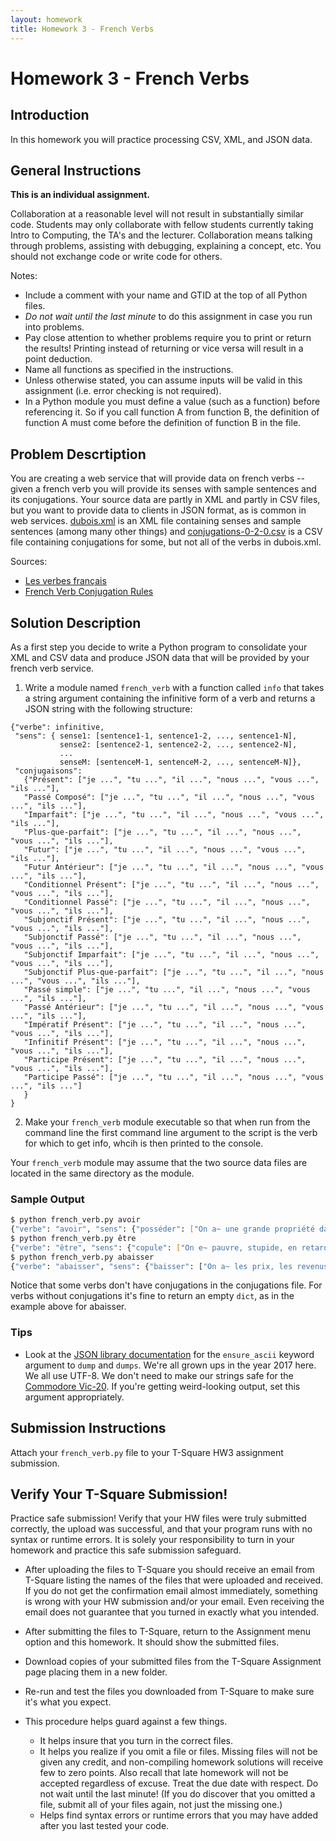 ```yaml
---
layout: homework
title: Homework 3 - French Verbs
---
```


# Homework 3 - French Verbs

## Introduction

In this homework you will practice processing CSV, XML, and JSON data.

## General Instructions

**This is an individual assignment.**

Collaboration at a reasonable level will not result in substantially similar code. Students may only collaborate with fellow students currently taking Intro to Computing, the TA's and the lecturer. Collaboration means talking through problems, assisting with debugging, explaining a concept, etc. You should not exchange code or write code for others.

Notes:

- Include a comment with your name and GTID at the top of all Python files.
- *Do not wait until the last minute* to do this assignment in case you run into problems.
- Pay close attention to whether problems require you to print or return the results! Printing instead of returning or vice versa will result in a point deduction.
- Name all functions as specified in the instructions.
- Unless otherwise stated, you can assume inputs will be valid in this assignment (i.e. error checking is not required).
- In a Python module you must define a value (such as a function) before referencing it. So if you call function A from function B, the definition of function A must come before the definition of function B in the file.

## Problem Descrtiption

You are creating a web service that will provide data on french verbs -- given a french verb you will provide its senses with sample sentences and its conjugations. Your source data are partly in XML and partly in CSV files, but you want to provide data to clients in JSON format, as is common in web services. [dubois.xml](dubois.xml) is an XML file containing senses and sample sentences (among many other things) and [conjugations-0-2-0.csv](conjugations-0-2-0.csv) is a CSV file containing conjugations for some, but not all of the verbs in dubois.xml.

Sources:
- [Les verbes français](http://rali.iro.umontreal.ca/rali/?q=en/node/1238)
- [French Verb Conjugation Rules](https://sourceforge.net/projects/fvcr/)

## Solution Description

As a first step you decide to write a Python program to consolidate your XML and CSV data and produce JSON data that will be provided by your french verb service.

1. Write a module named `french_verb` with a function called `info` that takes a string argument containing the infinitive form of a verb and returns a JSON string with the following structure:

```
{"verbe": infinitive,
 "sens": { sense1: [sentence1-1, sentence1-2, ..., sentence1-N],
           sense2: [sentence2-1, sentence2-2, ..., sentence2-N],
           ...
           senseM: [sentenceM-1, sentenceM-2, ..., sentenceM-N]},
 "conjugaisons":
   {"Présent": ["je ...", "tu ...", "il ...", "nous ...", "vous ...", "ils ..."],
   "Passé Composé": ["je ...", "tu ...", "il ...", "nous ...", "vous ...", "ils ..."],
   "Imparfait": ["je ...", "tu ...", "il ...", "nous ...", "vous ...", "ils ..."],
   "Plus-que-parfait": ["je ...", "tu ...", "il ...", "nous ...", "vous ...", "ils ..."],
   "Futur": ["je ...", "tu ...", "il ...", "nous ...", "vous ...", "ils ..."],
   "Futur Antérieur": ["je ...", "tu ...", "il ...", "nous ...", "vous ...", "ils ..."],
   "Conditionnel Présent": ["je ...", "tu ...", "il ...", "nous ...", "vous ...", "ils ..."],
   "Conditionnel Passé": ["je ...", "tu ...", "il ...", "nous ...", "vous ...", "ils ..."],
   "Subjonctif Présent": ["je ...", "tu ...", "il ...", "nous ...", "vous ...", "ils ..."],
   "Subjonctif Passé": ["je ...", "tu ...", "il ...", "nous ...", "vous ...", "ils ..."],
   "Subjonctif Imparfait": ["je ...", "tu ...", "il ...", "nous ...", "vous ...", "ils ..."],
   "Subjonctif Plus-que-parfait": ["je ...", "tu ...", "il ...", "nous ...", "vous ...", "ils ..."],
   "Passé simple": ["je ...", "tu ...", "il ...", "nous ...", "vous ...", "ils ..."],
   "Passé Antérieur": ["je ...", "tu ...", "il ...", "nous ...", "vous ...", "ils ..."],
   "Impératif Présent": ["je ...", "tu ...", "il ...", "nous ...", "vous ...", "ils ..."],
   "Infinitif Présent": ["je ...", "tu ...", "il ...", "nous ...", "vous ...", "ils ..."],
   "Participe Présent": ["je ...", "tu ...", "il ...", "nous ...", "vous ...", "ils ..."],
   "Participe Passé": ["je ...", "tu ...", "il ...", "nous ...", "vous ...", "ils ..."]
   }
}
```

2. Make your `french_verb` module executable so that when run from the command line the first command line argument to the script is the verb for which to get info, whcih is then printed to the console.

Your `french_verb` module may assume that the two source data files are located in the same directory as the module.


### Sample Output



```sh
$ python french_verb.py avoir
{"verbe": "avoir", "sens": {"posséder": ["On a~ une grande propriété dans le midi, de l'argent."], "accompli": ["On a~ mangé."], "devoir +infinitive": ["On a~ à travailler."], "se trouver": ["Il y a~ des gens dans la cour, des pommes au four."], "duper, baiser, posséder": ["On a~ ce naïf.", "On a été a~."], "obtenir de": ["On a~ de P un ordinateur."], "avoir comme raisons": ["On a~ que P est malade, que sa femme est partie."]}, "conjugaisons": {"Présent": ["j'ai", "tu as", "il a", "nous avons", "vous avez", "ils ont"], "Passé": ["j'eus eu", "tu eus eu", "il eut eu", "nous eûmes eu", "vous eûtes eu", "ils eurent eu"], "Imparfait": ["j'avais", "tu avais", "il avait", "nous avions", "vous aviez", "ils avaient"], "Plus-que-parfait": ["j'avais eu", "tu avais eu", "il avait eu", "nous avions eu", "vous aviez eu", "ils avaient eu"], "Futur": ["j'aurai eu", "tu auras eu", "il aura eu", "nous aurons eu", "vous aurez eu", "ils auront eu"], "Conditionnel": ["j'aurais eu", "tu aurais eu", "il aurait eu", "nous aurions eu", "vous auriez eu", "ils auraient eu"], "Subjonctif": ["que j'eusse eu", "que tu eusses eu", "qu'il eût eu", "que nous eussions eu", "que vous eussiez eu", "qu'ils eussent eu"], "Impératif": ["", "tu aie", "", "nous ayons", "vous ayez", ""], "Infinitif": ["j'avoir", "tu avoir", "il avoir", "nous avoir", "vous avoir", "ils avoir"], "Participe": ["j'eu", "tu eu", "il eu", "nous eu", "vous eu", "ils eu"]}}
$ python french_verb.py être
{"verbe": "être", "sens": {"copule": ["On e~ pauvre, stupide, en retard, absent."], "verbe auxiliaire passif, intransitif, pronominal": ["On a e~ blessé.", "On s'e~ absenté.", "On e~ venu à Paris."], "devoir être": ["On e~ sans cesse à taquiner P.", "Ceci e~ à faire pour demain."], "aller": ["On a déjà e~ à Paris."], "exister": ["Le monde e~ et cela suffit."]}, "conjugaisons": {"Présent": ["je suis", "tu es", "il est", "nous sommes", "vous êtes", "ils sont"], "Passé": ["j'eus été", "tu eus été", "il eut été", "nous eûmes été", "vous eûtes été", "ils eurent été"], "Imparfait": ["j'étais", "tu étais", "il était", "nous étions", "vous étiez", "ils étaient"], "Plus-que-parfait": ["j'avais été", "tu avais été", "il avait été", "nous avions été", "vous aviez été", "ils avaient été"], "Futur": ["j'aurai été", "tu auras été", "il aura été", "nous aurons été", "vous aurez été", "ils auront été"], "Conditionnel": ["j'aurais été", "tu aurais été", "il aurait été", "nous aurions été", "vous auriez été", "ils auraient été"], "Subjonctif": ["que j'eusse été", "que tu eusses été", "qu'il eût été", "que nous eussions été", "que vous eussiez été", "qu'ils eussent été"], "Impératif": ["", "tu sois", "", "nous soyons", "vous soyez", ""], "Infinitif": ["j'être", "tu être", "il être", "nous être", "vous être", "ils être"], "Participe": ["j'été", "tu été", "il été", "nous été", "vous été", "ils été"]}}
$ python french_verb.py abaisser
{"verbe": "abaisser", "sens": {"baisser": ["On a~ les prix, les revenus de dix pour cent.", "Les prix s'a~ de beaucoup."], "incliner, pencher": ["On a~ la manette, le levier.", "La manette s'a~ vers le bas."], "faire descendre": ["Le malade a~ la fièvre avec l'aspirine.", "La fièvre s'a~."], "avilir, humilier": ["On a~ P, son orgueil en le blâmant.", "On s'a~ en public."], "s'humilier à": ["On s'a~ à demander une faveur, à cette demande."], "descendre vers": ["La route s'a~ vers la rivière."], "s'avilir, tomber jusqu'à": ["On s'a~ au niveau de cet escroc."]}, "conjugaisons": {}}
```

Notice that some verbs don't have conjugations in the conjugations file. For verbs without conjugations it's fine to return an empty `dict`, as in the example above for abaisser.

### Tips

- Look at the [JSON library documentation](https://docs.python.org/3/library/json.html) for the `ensure_ascii` keyword argument to `dump` and `dumps`. We're all grown ups in the year 2017 here. We all use UTF-8. We don't need to make our strings safe for the [Commodore Vic-20](https://en.wikipedia.org/wiki/Commodore_VIC-20). If you're getting weird-looking output, set this argument appropriately.

## Submission Instructions

Attach your `french_verb.py` file to your T-Square HW3 assignment submission.

## Verify Your T-Square Submission!

Practice safe submission! Verify that your HW files were truly submitted correctly, the upload was successful, and that your program runs with no syntax or runtime errors. It is solely your responsibility to turn in your homework and practice this safe submission safeguard.

- After uploading the files to T-Square you should receive an email from T-Square listing the names of the files that were uploaded and received. If you do not get the confirmation email almost immediately, something is wrong with your HW submission and/or your email. Even receiving the email does not guarantee that you turned in exactly what you intended.
- After submitting the files to T-Square, return to the Assignment menu option and this homework. It should show the submitted files.
- Download copies of your submitted files from the T-Square Assignment page placing them in a new folder.
- Re-run and test the files you downloaded from T-Square to make sure it's what you expect.
- This procedure helps guard against a few things.

    - It helps insure that you turn in the correct files.
    - It helps you realize if you omit a file or files. Missing files will not be given any credit, and non-compiling homework solutions will receive few to zero points. Also recall that late homework will not be accepted regardless of excuse. Treat the due date with respect.  Do not wait until the last minute! (If you do discover that you omitted a file, submit all of your files again, not just the missing one.)
    - Helps find syntax errors or runtime errors that you may have added after you last tested your code.
